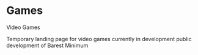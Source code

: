 # Games
Video Games

Temporary landing page for video games currently in development public development of Barest Minimum
